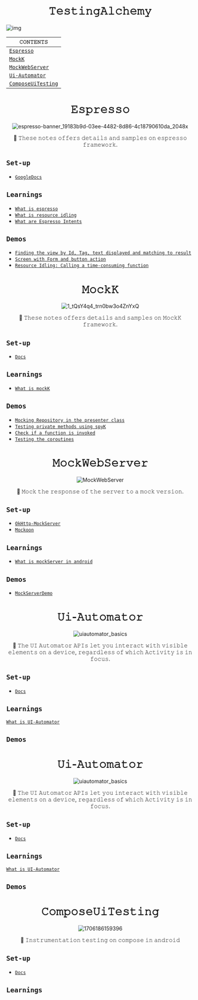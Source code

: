 <h1 align="center">𝚃𝚎𝚜𝚝𝚒𝚗𝚐𝙰𝚕𝚌𝚑𝚎𝚖𝚢</h1>

![img](https://github.com/devrath/TestingAlchemy/assets/1456191/358eec4c-edf8-440c-bf0b-9777543cd637)

<div align="center">

| `𝙲𝙾𝙽𝚃𝙴𝙽𝚃𝚂` |
| ---------- |
| [`𝙴𝚜𝚙𝚛𝚎𝚜𝚜𝚘`](https://github.com/devrath/TestingAlchemy/blob/main/README.md#%F0%9D%99%B4%F0%9D%9A%9C%F0%9D%9A%99%F0%9D%9A%9B%F0%9D%9A%8E%F0%9D%9A%9C%F0%9D%9A%9C%F0%9D%9A%98) |
| [`𝙼𝚘𝚌𝚔𝙺`](https://github.com/devrath/TestingAlchemy/blob/main/README.md#%F0%9D%99%BC%F0%9D%9A%98%F0%9D%9A%8C%F0%9D%9A%94%F0%9D%99%BA) |
| [`𝙼𝚘𝚌𝚔𝚆𝚎𝚋𝚂𝚎𝚛𝚟𝚎𝚛`](https://github.com/devrath/TestingAlchemy/blob/main/README.md#%F0%9D%99%BC%F0%9D%9A%98%F0%9D%9A%8C%F0%9D%9A%94%F0%9D%9A%86%F0%9D%9A%8E%F0%9D%9A%8B%F0%9D%9A%82%F0%9D%9A%8E%F0%9D%9A%9B%F0%9D%9A%9F%F0%9D%9A%8E%F0%9D%9A%9B) |
| [`𝚄𝚒-𝙰𝚞𝚝𝚘𝚖𝚊𝚝𝚘𝚛`](https://github.com/devrath/TestingAlchemy/blob/main/README.md#%F0%9D%9A%84%F0%9D%9A%92-%F0%9D%99%B0%F0%9D%9A%9E%F0%9D%9A%9D%F0%9D%9A%98%F0%9D%9A%96%F0%9D%9A%8A%F0%9D%9A%9D%F0%9D%9A%98%F0%9D%9A%9B)
| [`𝙲𝚘𝚖𝚙𝚘𝚜𝚎𝚄𝚒𝚃𝚎𝚜𝚝𝚒𝚗𝚐`]() |

</div>


<h1 align="center">𝙴𝚜𝚙𝚛𝚎𝚜𝚜𝚘</h1>

<div align="center">

![espresso-banner_19183b9d-03ee-4482-8d86-4c18790610da_2048x](https://github.com/devrath/EspressoAlchemy/assets/1456191/0ab28444-d5ce-41fa-ab59-6968857c78b1)

</div>

<div align="center">

🍂 𝚃𝚑𝚎𝚜𝚎 𝚗𝚘𝚝𝚎𝚜 𝚘𝚏𝚏𝚎𝚛𝚜 𝚍𝚎𝚝𝚊𝚒𝚕𝚜 𝚊𝚗𝚍 𝚜𝚊𝚖𝚙𝚕𝚎𝚜 𝚘𝚗 𝚎𝚜𝚙𝚛𝚎𝚜𝚜𝚘 𝚏𝚛𝚊𝚖𝚎𝚠𝚘𝚛𝚔.

</div>


## `Set-up`
* [`GoogleDocs`](https://developer.android.com/training/testing/espresso/setup)

## `Learnings`
* [`What is espresso`](https://github.com/devrath/TestingAlchemy/wiki/What-is-espresso)
* [`What is resource idling`](https://github.com/devrath/TestingAlchemy/wiki/What-is-resource-idling)
* [`What are Espresso Intents`](https://github.com/devrath/TestingAlchemy/wiki/What-are-Espresso-Intents)

## `Demos`
* [`Finding the view by Id, Tag, text displayed and matching to result`](https://github.com/devrath/TestingAlchemy/wiki/Finding-the-view-by-Id,-Tag-text-displayed-and-matching-to-result)
* [`Screen with Form and button action`](https://github.com/devrath/TestingAlchemy/wiki/Screen-with-Form-and-button-action)
* [`Resource Idling: Calling a time-consuming function`](https://github.com/devrath/TestingAlchemy/wiki/Resource-Idling:-Calling-a-time-consuming-function)



<h1 align="center">𝙼𝚘𝚌𝚔𝙺</h1>

<div align="center">
  
![1_tQsY4q4_trn0bw3o4ZnYxQ](https://github.com/devrath/TestingAlchemy/assets/1456191/6d80ed1d-ec2a-4652-ace4-7a2df012d86a)

</div>

<div align="center"> 🍂 𝚃𝚑𝚎𝚜𝚎 𝚗𝚘𝚝𝚎𝚜 𝚘𝚏𝚏𝚎𝚛𝚜 𝚍𝚎𝚝𝚊𝚒𝚕𝚜 𝚊𝚗𝚍 𝚜𝚊𝚖𝚙𝚕𝚎𝚜 𝚘𝚗 𝙼𝚘𝚌𝚔𝙺 𝚏𝚛𝚊𝚖𝚎𝚠𝚘𝚛𝚔. </div>


## `Set-up`
* [`Docs`](https://mockk.io/)

## `Learnings`
* [`What is mockK`](https://github.com/devrath/TestingAlchemy/wiki/What-is-MockK)
  
## `Demos`
* [`Mocking Repository in the presenter class`](https://github.com/devrath/TestingAlchemy/wiki/MockK:-Mocking-Repository-in-the-presenter-class)
* [`Testing private methods using spyK`](https://github.com/devrath/TestingAlchemy/wiki/MockK:-Testing-private-methods-using-spyK)
* [`Check if a function is invoked`](https://github.com/devrath/TestingAlchemy/wiki/MockK:-Check-if-a-function-is-invoked)
* [`Testing the coroutines`](https://github.com/devrath/TestingAlchemy/wiki/MockK-:-Testing-the-coroutines)


<h1 align="center">𝙼𝚘𝚌𝚔𝚆𝚎𝚋𝚂𝚎𝚛𝚟𝚎𝚛</h1>

<div align="center">
  
![MockWebServer](https://github.com/devrath/TestingAlchemy/assets/1456191/9d30bd56-281e-4d31-a6b8-6e6bd9020040)

</div>

<div align="center"> 🍂 𝙼𝚘𝚌𝚔 𝚝𝚑𝚎 𝚛𝚎𝚜𝚙𝚘𝚗𝚜𝚎 𝚘𝚏 𝚝𝚑𝚎 𝚜𝚎𝚛𝚟𝚎𝚛 𝚝𝚘 𝚊 𝚖𝚘𝚌𝚔 𝚟𝚎𝚛𝚜𝚒𝚘𝚗. </div>

## `Set-up`
* [`OkHttp-MockServer`](https://github.com/square/okhttp/tree/master/mockwebserver)
* [`Mockoon`](https://github.com/mockoon/mockoon?source=post_page-----6a31eaafd68e--------------------------------)

## `Learnings`
* [`What is mockServer in android`](https://github.com/devrath/TestingAlchemy/wiki/What-is-mockServer-in-android)
  
## `Demos`
* [`MockServerDemo`](https://github.com/devrath/TestingAlchemy/tree/main/Code/MockServer)

<h1 align="center">𝚄𝚒-𝙰𝚞𝚝𝚘𝚖𝚊𝚝𝚘𝚛</h1>

<div align="center">
  
![uiautomator_basics](https://github.com/devrath/TestingAlchemy/assets/1456191/56b91470-e46a-4dbd-a45e-58d6b477ce7e)

</div>

<div align="center"> 🍂 𝚃𝚑𝚎 𝚄𝙸 𝙰𝚞𝚝𝚘𝚖𝚊𝚝𝚘𝚛 𝙰𝙿𝙸𝚜 𝚕𝚎𝚝 𝚢𝚘𝚞 𝚒𝚗𝚝𝚎𝚛𝚊𝚌𝚝 𝚠𝚒𝚝𝚑 𝚟𝚒𝚜𝚒𝚋𝚕𝚎 𝚎𝚕𝚎𝚖𝚎𝚗𝚝𝚜 𝚘𝚗 𝚊 𝚍𝚎𝚟𝚒𝚌𝚎, 𝚛𝚎𝚐𝚊𝚛𝚍𝚕𝚎𝚜𝚜 𝚘𝚏 𝚠𝚑𝚒𝚌𝚑 𝙰𝚌𝚝𝚒𝚟𝚒𝚝𝚢 𝚒𝚜 𝚒𝚗 𝚏𝚘𝚌𝚞𝚜. </div>

## `Set-up`
* [`Docs`](https://developer.android.com/training/testing/other-components/ui-automator)

## `Learnings`
[`What is UI-Automator`](https://github.com/devrath/TestingAlchemy/wiki/UI%E2%80%90Automator:-What-is-UI%E2%80%90Automator)

  
## `Demos`

<h1 align="center">𝚄𝚒-𝙰𝚞𝚝𝚘𝚖𝚊𝚝𝚘𝚛</h1>

<div align="center">
  
![uiautomator_basics](https://github.com/devrath/TestingAlchemy/assets/1456191/56b91470-e46a-4dbd-a45e-58d6b477ce7e)

</div>

<div align="center"> 🍂 𝚃𝚑𝚎 𝚄𝙸 𝙰𝚞𝚝𝚘𝚖𝚊𝚝𝚘𝚛 𝙰𝙿𝙸𝚜 𝚕𝚎𝚝 𝚢𝚘𝚞 𝚒𝚗𝚝𝚎𝚛𝚊𝚌𝚝 𝚠𝚒𝚝𝚑 𝚟𝚒𝚜𝚒𝚋𝚕𝚎 𝚎𝚕𝚎𝚖𝚎𝚗𝚝𝚜 𝚘𝚗 𝚊 𝚍𝚎𝚟𝚒𝚌𝚎, 𝚛𝚎𝚐𝚊𝚛𝚍𝚕𝚎𝚜𝚜 𝚘𝚏 𝚠𝚑𝚒𝚌𝚑 𝙰𝚌𝚝𝚒𝚟𝚒𝚝𝚢 𝚒𝚜 𝚒𝚗 𝚏𝚘𝚌𝚞𝚜. </div>

## `Set-up`
* [`Docs`](https://developer.android.com/training/testing/other-components/ui-automator)

## `Learnings`
[`What is UI-Automator`](https://github.com/devrath/TestingAlchemy/wiki/UI%E2%80%90Automator:-What-is-UI%E2%80%90Automator)

  
## `Demos`


<h1 align="center">𝙲𝚘𝚖𝚙𝚘𝚜𝚎𝚄𝚒𝚃𝚎𝚜𝚝𝚒𝚗𝚐</h1>

<div align="center">
  
![1706186159396](https://github.com/devrath/TestingAlchemy/assets/1456191/01eaa3fe-2212-4495-8f85-e319d41b7d8f)

</div>

<div align="center"> 🍂 𝙸𝚗𝚜𝚝𝚛𝚞𝚖𝚎𝚗𝚝𝚊𝚝𝚒𝚘𝚗 𝚝𝚎𝚜𝚝𝚒𝚗𝚐 𝚘𝚗 𝚌𝚘𝚖𝚙𝚘𝚜𝚎 𝚒𝚗 𝚊𝚗𝚍𝚛𝚘𝚒𝚍 </div>

## `Set-up`
* [`Docs`]()

## `Learnings`

